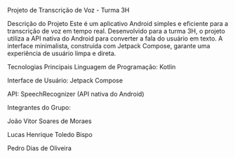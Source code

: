 Projeto de Transcrição de Voz - Turma 3H


Descrição do Projeto
Este é um aplicativo Android simples e eficiente para a transcrição de voz em tempo real. Desenvolvido para a turma 3H, o projeto utiliza a API nativa do Android para converter a fala do usuário em texto. A interface minimalista, construída com Jetpack Compose, garante uma experiência de usuário limpa e direta.

Tecnologias Principais
Linguagem de Programação: Kotlin

Interface de Usuário: Jetpack Compose

API: SpeechRecognizer (API nativa do Android)

Integrantes do Grupo:


João Vitor Soares de Moraes

Lucas Henrique Toledo Bispo

Pedro Dias de Oliveira
